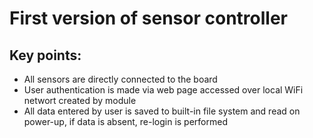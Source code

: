 # First version of sensor controller

<h2>Key points:</h2>

- All sensors are directly connected to the board
- User authentication is made via web page accessed over local WiFi networt created by module
- All data entered by user is saved to built-in file system and read on power-up, if data is absent, re-login is performed
